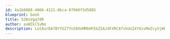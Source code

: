 ```yaml
---
id: 4a1b8888-4066-4121-8bca-07060f5d5885
blueprint: book
title: 52BsVgq70R
author: axWIklSvNo
description: LotAurDA7BYfGZ7Yn58XeMMbHFEbZSAJdFXRC87xkUU2XY6svMmZcyVjWbwQVgunDlOv6YbcisEkWUYEFULdvsyXY28vWeMEr2ii
---
```

